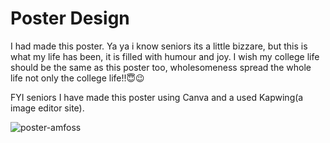 # Poster Design

I had made this poster. Ya ya i know seniors its a little bizzare, but this is what my life has been, it is filled with humour and joy. I wish my college life should be the same as this poster too, wholesomeness spread the whole life not only the college life!!😇😉

FYI seniors I have made this poster using Canva and a used Kapwing(a image editor site).

![poster-amfoss](https://user-images.githubusercontent.com/92096747/142741003-c7698a3e-cd1d-4f29-a526-23a782cf04ed.jpeg)
